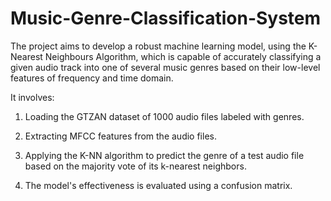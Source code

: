 # Music-Genre-Classification-System

The project aims to develop a robust machine learning model, using the K-Nearest Neighbours Algorithm, which is capable of accurately classifying a given audio track into one of several music genres based on their low-level features of frequency and time domain.

It involves:

1. Loading the GTZAN dataset of 1000 audio files labeled with genres.

2. Extracting MFCC features from the audio files.

3. Applying the K-NN algorithm to predict the genre of a test audio file based on the majority vote of its k-nearest neighbors.

4. The model's effectiveness is evaluated using a confusion matrix.


